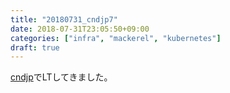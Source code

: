 ```yaml
---
title: "20180731_cndjp7"
date: 2018-07-31T23:05:50+09:00
categories: ["infra", "mackerel", "kubernetes"]
draft: true
---
```


[cndjp](https://cnd.connpass.com/event/93986/)でLTしてきました。

